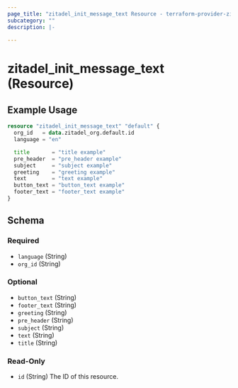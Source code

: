 ```yaml
---
page_title: "zitadel_init_message_text Resource - terraform-provider-zitadel"
subcategory: ""
description: |-
  
---
```


# zitadel_init_message_text (Resource)



## Example Usage

```terraform
resource "zitadel_init_message_text" "default" {
  org_id   = data.zitadel_org.default.id
  language = "en"

  title       = "title example"
  pre_header  = "pre_header example"
  subject     = "subject example"
  greeting    = "greeting example"
  text        = "text example"
  button_text = "button_text example"
  footer_text = "footer_text example"
}
```

<!-- schema generated by tfplugindocs -->
## Schema

### Required

- `language` (String)
- `org_id` (String)

### Optional

- `button_text` (String)
- `footer_text` (String)
- `greeting` (String)
- `pre_header` (String)
- `subject` (String)
- `text` (String)
- `title` (String)

### Read-Only

- `id` (String) The ID of this resource.